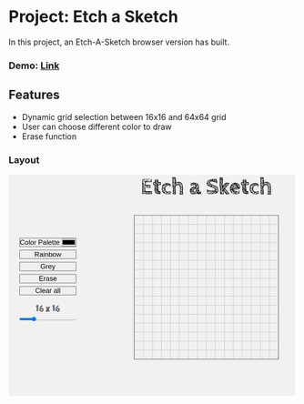# **Project: Etch a Sketch**

In this project, an Etch-A-Sketch browser version has built.


### Demo: [Link](https://ev0clu.github.io/etch-a-sketch/)


## Features
- Dynamic grid selection between 16x16 and 64x64 grid
- User can choose different color to draw
- Erase function


### Layout
![layout picture](https://github.com/ev0clu/etch-a-sketch/blob/main/layout.png?raw=true)
